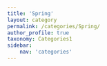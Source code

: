 ```yaml
---
title: 'Spring'
layout: category
permalink: /categories/Spring/
author_profile: true
taxonomy: Categories1
sidebar:
    nav: 'categories'
---
```

